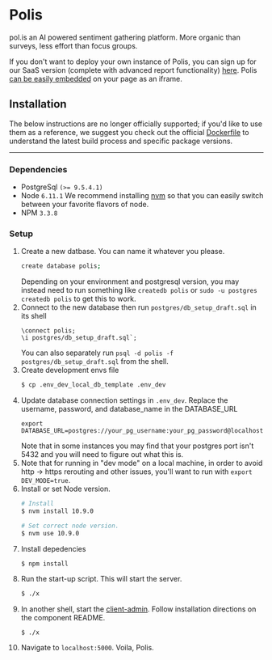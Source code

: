 # Polis
pol.is an AI powered sentiment gathering platform. More organic than surveys, less effort than focus groups.

If you don't want to deploy your own instance of Polis, you can sign up for our SaaS version (complete with advanced report functionality) [here](https://pol.is/home).
Polis [can be easily embedded](http://docs.pol.is/usage/Embedding.html) on your page as an iframe.

## Installation

The below instructions are no longer officially supported; if you'd like to use them as a reference, we suggest you check out the official [Dockerfile](Dockerfile) to understand the latest build process and specific package versions.

---

### Dependencies

* PostgreSql `(>= 9.5.4.1)`
* Node `6.11.1`
We recommend installing [nvm](https://github.com/creationix/nvm) so that you can easily switch between your favorite flavors of node.
* NPM `3.3.8`

### Setup

1. Create a new datbase. You can name it whatever you please.
    ```sh
    create database polis;
    ```
    Depending on your environment and postgresql version, you may instead need to run something like `createdb polis` or `sudo -u postgres createdb polis` to get this to work.
1. Connect to the new database then run `postgres/db_setup_draft.sql` in its shell
    ```
    \connect polis;
    \i postgres/db_setup_draft.sql`;
    ```
    You can also separately run `psql -d polis -f postgres/db_setup_draft.sql` from the shell.
1. Create development envs file
    ```sh
    $ cp .env_dev_local_db_template .env_dev
    ```
1. Update database connection settings in `.env_dev`. Replace the username, password, and database_name in the DATABASE_URL
    ```
    export DATABASE_URL=postgres://your_pg_username:your_pg_password@localhost:5432/your_pg_database_name
    ```
    Note that in some instances you may find that your postgres port isn't 5432 and you will need to figure out what this is.
1. Note that for running in "dev mode" on a local machine, in order to avoid http -> https rerouting and other
    issues, you'll want to run with `export DEV_MODE=true`.
1. Install or set Node version.
    ```sh
    # Install
    $ nvm install 10.9.0

    # Set correct node version.
    $ nvm use 10.9.0
    ```
1. Install depedencies
    ```sh
    $ npm install
    ```
1. Run the start-up script. This will start the server.
    ```sh
    $ ./x
    ```
1. In another shell, start the [client-admin](../client-admin). Follow installation directions on the component README.
    ```
    $ ./x
    ```
1. Navigate to `localhost:5000`. Voila, Polis.
